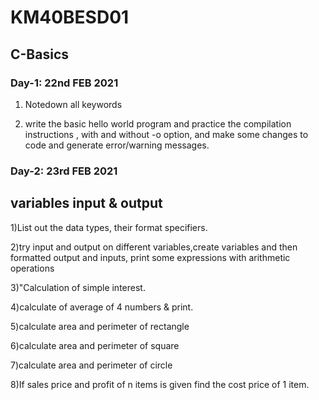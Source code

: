 # KM40BESD01

## C-Basics

### Day-1: 22nd FEB 2021

1) Notedown all keywords 

2) write the basic hello world program and practice the compilation instructions ,
with and without -o option, and make some changes to code and generate error/warning messages.

### Day-2: 23rd FEB 2021

## variables input & output

1)List out the data types, their format specifiers. 

2)try input and output on different variables,create variables and then formatted output and inputs, print some expressions with arithmetic operations 

3)"Calculation of simple interest.

4)calculate of average of 4 numbers & print.

5)calculate area and perimeter of rectangle

6)calculate area and perimeter of square 

7)calculate area and perimeter of circle

8)If sales price and profit of n items is given find the cost price of 1 item.